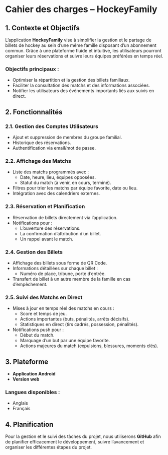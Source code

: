 # Cahier des charges – HockeyFamily

## 1. Contexte et Objectifs

L’application **HockeyFamily** vise à simplifier la gestion et le partage de billets de hockey au sein d’une même famille disposant d’un abonnement commun. Grâce à une plateforme fluide et intuitive, les utilisateurs pourront organiser leurs réservations et suivre leurs équipes préférées en temps réel.

### Objectifs principaux :

- Optimiser la répartition et la gestion des billets familiaux.
- Faciliter la consultation des matchs et des informations associées.
- Notifier les utilisateurs des événements importants liés aux suivis en direct.

## 2. Fonctionnalités

### 2.1. Gestion des Comptes Utilisateurs

- Ajout et suppression de membres du groupe familial.
- Historique des réservations.
- Authentification via email/mot de passe.

### 2.2. Affichage des Matchs

- Liste des matchs programmés avec :
    - Date, heure, lieu, équipes opposées.
    - Statut du match (à venir, en cours, terminé).
- Filtres pour trier les matchs par équipe favorite, date ou lieu.
- Intégration avec des calendriers externes.

### 2.3. Réservation et Planification

- Réservation de billets directement via l’application.
- Notifications pour :
    - L’ouverture des réservations.
    - La confirmation d’attribution d’un billet.
    - Un rappel avant le match.

### 2.4. Gestion des Billets

- Affichage des billets sous forme de QR Code.
- Informations détaillées sur chaque billet :
    - Numéro de place, tribune, porte d’entrée.
- Transfert de billet à un autre membre de la famille en cas d’empêchement.

### 2.5. Suivi des Matchs en Direct

- Mises à jour en temps réel des matchs en cours :
    - Score et temps de jeu.
    - Actions importantes (buts, pénalités, arrêts décisifs).
    - Statistiques en direct (tirs cadrés, possession, pénalités).
- Notifications push pour :
    - Début du match.
    - Marquage d’un but par une équipe favorite.
    - Actions majeures du match (expulsions, blessures, moments clés).

## 3. Plateforme

- **Application Android**
- **Version web**

### Langues disponibles :

- Anglais
- Français

## 4. Planification

Pour la gestion et le suivi des tâches du projet, nous utiliserons **GitHub** afin de planifier efficacement le développement, suivre l’avancement et organiser les différentes étapes du projet.